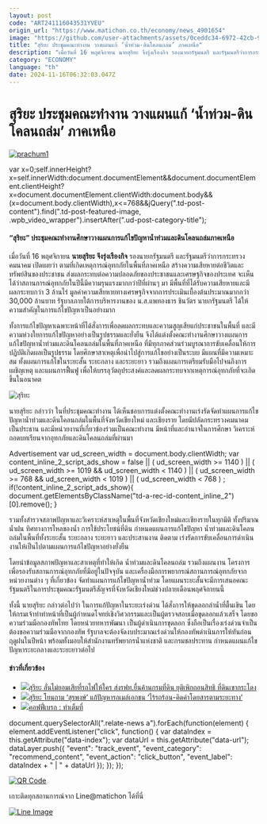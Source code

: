 ```yaml
---
layout: post
code: "ART241116043531YVEU"
origin_url: "https://www.matichon.co.th/economy/news_4901654"
image: "https://github.com/user-attachments/assets/0ceddc34-6972-42cb-91ee-7f165d9ec3fd"
title: "สุริยะ ประชุมคณะทำงาน วางแผนแก้ ‘น้ำท่วม-ดินโคลนถล่ม’ ภาคเหนือ"
description: "เมื่อวันที่ 16 พฤศจิกายน นายสุริยะ จึงรุ่งเรืองกิจ รองนายกรัฐมนตรี และรัฐมนตรีว่าการกระทรวงคมนาคม เปิดเผยว่า ตามที่เกิดเหตุการณ์อุทกภัยในพื้นที่ภาคเหนือ"
category: "ECONOMY"
language: "th"
date: 2024-11-16T06:32:03.047Z
---
```


# สุริยะ ประชุมคณะทำงาน วางแผนแก้ ‘น้ำท่วม-ดินโคลนถล่ม’ ภาคเหนือ

[![](https://www.matichon.co.th/wp-content/uploads/2024/11/prachum1.jpg "prachum1")](https://www.matichon.co.th/wp-content/uploads/2024/11/prachum1.jpg)

var x=0;self.innerHeight?x=self.innerWidth:document.documentElement&&document.documentElement.clientHeight?x=document.documentElement.clientWidth:document.body&&(x=document.body.clientWidth),x<=768&&jQuery(".td-post-content").find(".td-post-featured-image, .wpb\_video\_wrapper").insertAfter(".ud-post-category-title");

#### **“สุริยะ” ประชุมคณะทำงานศึกษาวางแผนการแก้ไขปัญหาน้ำท่วมและดินโคลนถล่มภาคเหนือ**

เมื่อวันที่ 16 พฤศจิกายน **นายสุริยะ จึงรุ่งเรืองกิจ** รองนายกรัฐมนตรี และรัฐมนตรีว่าการกระทรวงคมนาคม เปิดเผยว่า ตามที่เกิดเหตุการณ์อุทกภัยในพื้นที่ภาคเหนือ สร้างความเสียหายต่อชีวิตและทรัพย์สินของประชาชน ส่งผลกระทบต่อความปลอดภัยของประชาชนและเศรษฐกิจของประเทศ จะเห็นได้ว่าสถานการณ์อุทกภัยในปีนี้มีความรุนแรงมากกว่าปีที่ผ่านๆ มา มีพื้นที่ที่ได้รับความเสียหายและมีผลกระทบกว่า 3 ล้านไร่ มูลค่าความเสียหายทางเศรษฐกิจจากการประเมินเบื้องต้นประมาณมากกว่า 30,000 ล้านบาท รัฐบาลภายใต้การบริหารงานของ น.ส.แพทองธาร ชินวัตร นายกรัฐมนตรี ได้ให้ความสำคัญในการแก้ไขปัญหาเป็นอย่างมาก

ทั้งการแก้ไขปัญหาเฉพาะหน้าที่ได้สั่งการเพื่อลดผลกระทบและความสูญเสียแก่ประชาชนในพื้นที่ และมีความห่วงใยการแก้ไขปัญหาอย่างเป็นรูปธรรมและยั่งยืน จึงได้แต่งตั้งคณะทำงานศึกษาวางแผนการแก้ไขปัญหาน้ำท่วมและดินโคลนถล่มในพื้นที่ภาคเหนือ ที่มีทุกภาคส่วนร่วมบูรณาการขับเคลื่อนให้การปฏิบัติเกิดผลเป็นรูปธรรม โดยศึกษาสาเหตุเพื่อนำไปสู่การแก้ไขอย่างเป็นระบบ มีแผนที่มีความเหมาะสม ทั้งแผนการแก้ไขในระยะสั้น ระยะกลาง และระยะยาว รวมถึงแผนการเตรียมรับมือไปจนถึงการเผชิญเหตุ และแผนการฟื้นฟู เพื่อให้บรรลุวัตถุประสงค์และลดผลกระทบจากเหตุการณ์อุทกภัยที่จะเกิดขึ้นในอนาคต

![สุริยะ](https://www.matichon.co.th/wp-content/uploads/2024/11/S__42958888.jpg)

นายสุริยะ กล่าวว่า ในที่ประชุมคณะทำงาน ได้เห็นชอบการแต่งตั้งคณะทำงานเร่งรัดจัดทำแผนการแก้ไขปัญหาน้ำท่วมและดินโคลนถล่มในพื้นที่จังหวัดเชียงใหม่ และเชียงราย โดยมีปลัดกระทรวงคมนาคม เป็นประธาน และมีหน่วยงานที่เกี่ยวข้องร่วมเป็นคณะทำงาน มีหน้าที่และอำนาจในการศึกษา วิเคราะห์ ถอดบทเรียนจากอุทกภัยและดินโคลนถล่มที่ผ่านมา

Advertisement var ud\_screen\_width = document.body.clientWidth; var content\_inline\_2\_script\_ads\_show = false || ( ud\_screen\_width >= 1140 ) || ( ud\_screen\_width >= 1019 && ud\_screen\_width < 1140 ) || ( ud\_screen\_width >= 768 && ud\_screen\_width < 1019 ) || ( ud\_screen\_width < 768 ) ; if(!content\_inline\_2\_script\_ads\_show){ document.getElementsByClassName("td-a-rec-id-content\_inline\_2")\[0\].remove(); }

รวมทั้งสำรวจสภาพปัญหาและวิเคราะห์สาเหตุในพื้นที่จังหวัดเชียงใหม่และเชียงรายในทุกมิติ ทั้งปริมาณน้ำฝน ทิศทางการไหลของน้ำ การใช้ประโยชน์ที่ดิน กำหนดแผนการแก้ไขปัญหา น้ำท่วมและดินโคลนถล่มในพื้นที่ทั้งระยะสั้น ระยะกลาง ระยะยาว และประสานงาน ติดตาม เร่งรัดการขับเคลื่อนการดำเนินงานให้เป็นไปตามแผนการแก้ไขปัญหาอย่างยั่งยืน

โดยนำข้อมูลสภาพปัญหาและสาเหตุที่ทำให้เกิด น้ำท่วมและดินโคลนถล่ม รวมถึงแผนงาน โครงการเพื่อรองรับสถานการณ์อุทกภัยที่มีอยู่ในปัจจุบัน และเครื่องมือการพยากรณ์สถานการณ์อุทกภัยจากหน่วยงานต่าง ๆ ที่เกี่ยวข้อง จัดทำแผนการแก้ไขปัญหาน้ำท่วม โดยแผนระยะสั้นจะมีการเสนอคณะรัฐมนตรีในการประชุมคณะรัฐมนตรีสัญจรที่จังหวัดเชียงใหม่ช่วงปลายเดือนพฤศจิกายนนี้

ทั้งนี้ นายสุริยะ กล่าวต่อไปว่า ในการแก้ปัญหาในระยะเร่งด่วน ได้สั่งการให้ขุดลอกลำน้ำที่ตื้นเขิน โดยให้กรมเจ้าท่าทำหน้าที่เป็นผู้กำหนดโจทย์เชิงวิศวกรรมและเป็นผู้ตรวจสอบเมื่อขุดลอกแล้วเสร็จ โดยขอความร่วมมือกองทัพไทย โดยหน่วยทหารพัฒนา เป็นผู้ดำเนินการขุดลอก ซึ่งถือเป็นเรื่องเร่งด่วนจำเป็นต้องขอความร่วมมือจากกองทัพ รัฐบาลจะต้องจัดงบประมาณเร่งด่วนให้กองทัพดำเนินการให้ทันก่อนฤดูฝนในปีหน้า พร้อมทั้งมอบให้สำนักงานทรัพยากรน้ำแห่งชาติ และกรมชลประทาน กำหนดแผนแก้ไขปัญหาระยะกลางและระยะยาวต่อไป

#### ข่าวที่เกี่ยวข้อง

*   [![](https://www.matichon.co.th/wp-content/uploads/2024/11/4625555.jpg)สุริยะ ลั่นไม่ยอมเสียที่รถไฟให้ใคร ส่งรฟท.ยื่นค้านกรมที่ดิน ยุติเพิกถอนสิทธิ ที่ดินเขากระโดง](https://www.matichon.co.th/politics/news_4893298)
*   [![](https://www.matichon.co.th/wp-content/uploads/2024/11/suriya1.jpg)สุริยะ โยนถาม ‘สุรพงษ์’ แก้ปัญหารถเมล์เอกชน ‘ไร้รถร้อน-คิดค่าโดยสารตามระยะทาง’](https://www.matichon.co.th/politics/news_4892229)
*   [![](https://www.matichon.co.th/wp-content/uploads/2024/11/break-08NOV.jpg)คอฟฟี่เบรก : ทำเต็มที่](https://www.matichon.co.th/economy/news_4887669)

document.querySelectorAll(".relate-news a").forEach(function(element) { element.addEventListener("click", function() { var dataIndex = this.getAttribute("data-index"); var dataUrl = this.getAttribute("data-url"); dataLayer.push({ "event": "track\_event", "event\_category": "recommend\_content", "event\_action": "click\_button", "event\_label": dataIndex + " | " + dataUrl }); }); });

[![QR Code](https://www.matichon.co.th/wp-content/uploads/2023/07/wob1371z.jpg)](https://lin.ee/ht0nDxX)

เกาะติดทุกสถานการณ์จาก Line@matichon ได้ที่นี่

[![Line Image](https://www.matichon.co.th/wp-content/uploads/2023/07/th.png)](https://lin.ee/ht0nDxX)